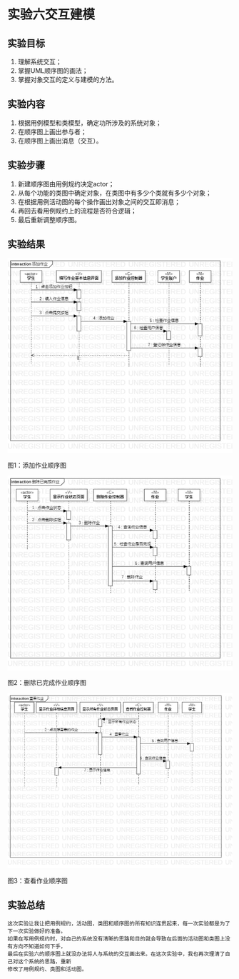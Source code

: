 # 实验六交互建模

## 实验目标

1. 理解系统交互；
2. 掌握UML顺序图的画法；
3. 掌握对象交互的定义与建模的方法。

## 实验内容

1. 根据用例模型和类模型，确定功所涉及的系统对象；
2. 在顺序图上画出参与者；
3. 在顺序图上画出消息（交互）。

## 实验步骤

1. 新建顺序图由用例规约决定actor；
2. 从每个功能的类图中确定对象，在类图中有多少个类就有多少个对象；
3. 在根据用例活动图的每个操作画出对象之间的交互即消息；
4. 再回去看用例规约上的流程是否符合逻辑；
5. 最后重新调整顺序图。

## 实验结果

![添加作业顺序图](./添加作业顺序图.jpg)

图1：添加作业顺序图

![删除已完成作业顺序图](./删除已完成作业顺序图.jpg)

图2：删除已完成作业顺序图

![查看作业顺序图](./查看作业顺序图.jpg)

图3：查看作业顺序图

## 实验总结

    这次实验让我让把用例规约，活动图，类图和顺序图的所有知识连贯起来，每一次实验都是为了下一次实验做好的准备。
    如果在写用例规约时，对自己的系统没有清晰的思路和目的就会导致在后面的活动图和类图上没有方向不知道如何下手，
    最后在实验六的顺序图上就没办法将人与系统的交互画出来。在这次实验中，我也再次理清了自己对这个系统的思路，重新
    修改了用例规约、类图和活动图。
 
